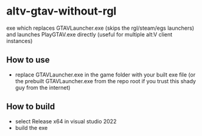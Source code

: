 # altv-gtav-without-rgl

exe which replaces GTAVLauncher.exe (skips the rgl/steam/egs launchers) and launches PlayGTAV.exe directly (useful for multiple alt:V client instances)

## How to use
* replace GTAVLauncher.exe in the game folder with your built exe file (or the prebuilt GTAVLauncher.exe from the repo root if you trust this shady guy from the internet)

## How to build
* select Release x64 in visual studio 2022
* build the exe
